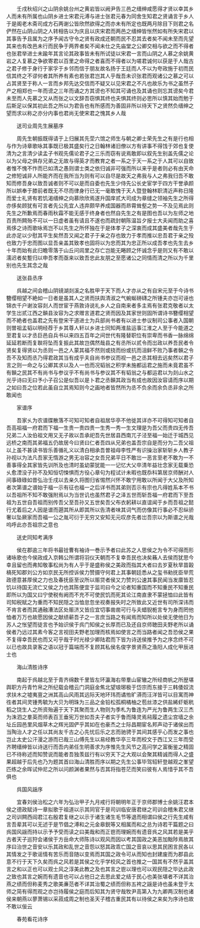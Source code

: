 <!-- { "loadSidebar": true } -->
　　壬戌秋绍兴之山阴余姚台州之黄岩皆以阙尹告三邑之缙绅咸愿得才贤以幸其乡人而未有所属也山阴乡进士宋君元溥与进士张君元春为同舍生知君之贤诵言于乡人于是阁老木斋司成方石两谢公皆欣然欲得之而亦未有所定也既两月除目下则君之名俨然在山阴山阴之人转相告以为庆且以庆宋君而两邑之缙绅皆怅然如有所失宋君以其事告予且属为之序予闻古守令之贤有政成还朝而民不忍其去者矣不闻未至而先望其来也有改邑未行而民争于两界者矣不闻未仕之先庙堂之公卿交相与欲之而不得者也张君举进士未踰年其言论其政事皆未有所试徒以宋君一言而山阴之人慕之余姚黄岩之人复慕之争欲寄君以百里之命得之者喜而不得者以为嗟君诚何以获是于人哉古之君子修于身行于家孚于乡邻而信于朋友故名扬于王廷而人不以为夸政施于初而民信其终之不谬何者其所养有素也若张君岂其人乎哉吾未识张君而观诸公之慕之可以占其贤至于称人一言而乡邦先达交信而不疑又以见宋君之不凡也故乐为书之虽然子产之相郑也一年而谤之三年而诵之方其谤也不知其可诵也及其诵也则忘其谤矣今君未至而人先慕之又从而张之以文辞吾窃惧其终也夫惧其终则必思所以慎其始而勉于后斯足以保其初此吾之所以为君告也有所感而为善固非所以待天下之贤然负缙绅之望而求以称之亦分内事也君尚无使宋君之愧其乡人哉

　　送司业周先生展墓序

　　周先生朝振既得请于上归展其先茔六馆之师生与朝之卿士荣先生之有是行也相与作为诗章歌咏其事既已极其盛矣行之日翰林诸旧僚以方有讲事不得饯于郊也复使清为之言清少读孟子书观先儒论君子之三乐而窃有说焉敢即以叙先生别盖先儒之论以为父母之俱存兄弟之无故与得英才而教育之者一系之于天一系之于人其可以自致者惟不愧不怍而已如清之愚则谓士类之依归诚非可强而所以来乎是者则必有由天命之修短诚非人所能齐而在我所当为则有可以自尽是故天之弗我与人之弗我归吾不敢知而修吾身以致吾诚者则不可以是而自委也先生少侍先公长史宦学于四方干誉承颜所以娯奉于膝前者既无不尽而律身行已无一毫敢愧于天人暨登翰林职清近声称日隆而爱士礼贤有若饥渴缙绅之向慕欣欣焉遂升国庠贰大司成为章缝之领袖先生之所得亦侈矣顾犹有可言者先公先宜人违弃颇早养成国器而昻霄耸壑之势一不及见焉此则先生之所歉焉而春雨秋霜不能无感于终身者也然自先生之有是图也吾以为左师之地百责所闗殆不可以一日虚者虽有请且不遂也而疏封朝陈温旨夕报士大夫闻而助之喜焉侈之诗而歌咏焉岂不以先生之所怀独在于是体孝子之深衷而成其盛美者哉先生于此亦足以少慰其平生矣然吾又闻之君子于亲之存也致力于孝而推以忠吾君于亲之殁也致力于忠而图以显吾亲盖其致孝也固将以为忠而其为忠正所以成吾孝也先生去乡十年而始有此归瞻零落于山丘问闾里之存亡岂能无睠顾之怀诚念乎是则又有不敢以濡迟者矣蹔归以申吾孝而亟来以致吾忠此友朋之至愿诸公之同情而清之所以为千里别也先生其念之哉

　　送张县丞序

　　呉越之间会稽山阴镜湖剡溪之名胜甲于天下而人才亦从之有自宋元至于今诗书簪缨相望不絶如一日者是虽其人之贤而扶舆清淑之气蜿蜒磅礴之所锺夫亦岂可诬也锦衣千户谢汝容剡人而世宦于燕敦诗说礼乡人之自南来者多主焉有张君克敬者以太学生岀贰江西之贑县汝容为之求赠言道君之贤而因及其家世则固所谓诗书簪缨相望而不絶者也盖君之先有登宋干道进士为兵部尚书者有以进士参议制司公事者入国朝则曽祖孟韬以明经荐于乡其尊人轩以乡进士同知两淮盐运事江淮之人至于今能道之至君复以才丞巨邑自兵书以来四五百年之间世代有隆替职位有崇卑而书香一脉绵绵延延若断而复聫将坠而复振此其故岂偶然哉县之有丞所以贰令而岀政以养吾民者令贤矣复得贤以为丞则一邑之人蒙其福不然则或挠而纷或抗而沮鲜不败乃事者贑之令吾不及知而丞乃得君政其当有成乎夫自尚书参议而视一邑之丞其相去远矣然以君子言之则一命之与公卿其求以及人一也而况韬翁之积学未施都运君之施而未竟君虽不有贑之民其不有尚书与参议乎不有尚书与参议其不有韬翁之与都运君以为剡山水之光乎诗曰无曰予小子召公是似吾以是卜君之丞贑其政当有成也故因汝容请而序以期之如曰吾之位若此虽自立其焉知则今之画地者皆然所为丞不负余而余负丞非余之所敢闻也

　　家谱序

　　吾家乆为农谱牒散落不可知可知者自祖居华亭不他徙其详亦不可得知可知者自吾高祖福一府君而下福一生贵一贵四贵一生秀一秀一生文理是为吾父而贵四无传吾兄弟二人汝伯祖文用又无子故以吾承祀吾先世居县西南兀子泾至福一始迁于城西见远桥之南而其弟福五仍故居今曰贤曰仁者吾四从兄弟也盖吾宗自是而分为二吾父祖以上虽不甚读书皆乐善循礼义以清白相承吾曽祖母李性严有识操治家斩斩乡人教子孙视以为法凡吾家无惰游之男无冶容之女吾兄弟平日不敢岀一恶言至老不敢为一不善事得全其家皆先训所及也清时虽幼蒙犹能一一记忆大父卒清年益壮念家无载乗恐乆愈湮没子孙不及知恒切悚惧而方役心章句为程试计未暇也既忝科第居京师酬对人间事碌碌如昔弘治壬戌以去亲久将图归省惕然兴怀不敢宁用敢以所闻于大父及所知者次第谱之谱始于福一示有征也福一之后详书而其弟则否示有宗也凡得姓系本不书以吾祖所不知不敢强附焉以为当世讥也虽然君子之泽五世而斩吾福一府君而下至吾祖为五世自吾祖而别传吾父至吾孙又五世矣吾父布衣躬耕以直谊闻于乡而吾祖之懿行尤着后之人因是谱而遡其所从即其所以告清者味其词气而仿像其行事必不忍纵骄奢以坠厥家而吾福一公之胤可衍于无穷又安知无元叹彦先者岀吾宗以为斯谱之光哉呜呼此亦吾祖宗之意也

　　送史同知考满序

　　侯在郡逾三年将书最铨曹有袖诗一巻示予者曰此苏之人思侯之为令不可得而形诸咏歌也今侯政成入京韩公所谓将羽仪天朝而不复幸吾民也决矣蘓人去侯而犹思今幸且留也而弗知敬事松尚为有人乎于是盛称侯之美政而指其大者曰去岁夏秋旱苗榖槁死知郡刘公方如京民无所控诉侯力赞摄守何君上其事朝廷悉从之玺书勑抚臣举荒政德意甚厚侯之力也及春抚臣至议所以赈贷者侯又力赞刘公速其事民闻当发廪皆忍饥以待国无流亡又侯之力也其陈便宜于监司曰今之论者知重国而不知重民不知重民即所以为国又曰宁使税有阙而不充不可使民饥而死其论江南直隶不蒙拯恤曰此皆有司知税赋之为重而不知民隠之当恤怠忽坐视奏报失时之所致此又近世有司所深讳而不肯言者而其通融漕法区处赈济又皆应宜切事凿凿可行与夫蜡貎栀言专为身而罔他恤者万万也故愿因侯之献绩蕲吾子之一言庶当路之有闻焉而知所以处侯无使他日为苏人之怅望而徒言也予始识侯于呉门知侯之长厚而已及还自京师聴田夫野老所以诵侯者乃远过其素今客之言视田夫野老加理而核焉如使言之而当路者闻之吾恐侯之果不复得幸吾民也而又可乎哉于时光禄少卿陆君而下皆为诗送侯推予为之序念终不可以已也故具录客之语以冠于篇端而不复顾其私侯名俊字景贤燕之渔阳人成化甲辰进士也

　　海山清胜诗序

　　南起于呉越北至于青齐绵数千里皆左环瀛海右带羣山宦辙之所经商帆之所歴堪舆职方丹青竹帛之所纪载会稽云门洞庭金焦北望琅琊极于岱宗而东接于三韩倭奴流求扶木之墟夷亶之洲其高山风雨其远际天地环玮而谲恠旷漭而汪洋皆可以目寓而神徃者其间灵锺秀毓为大贝为明珠为三品之金铅松孤桐橘柚之苞丝漆之供盐絺虾蛎秔稻之饶生人之所资殆遍于天下其聚而生人物则为季札为鲁连为严光为鲁两生汉三杰为洙泗之羣英而师表百王垂宪万世如吾夫子者实于鲁而降灵焉舄履之遗尘宫墙之余址丘园邑里风烟草木之辉光固俨乎其如在也豪杰之士际昌期宦名邦声动于诸侯出而当陶治人才之任以其尚友千古之心先忧后乐之志而驰骋于其间其感乎心而发之事也岂止太史公汗漫之游而已哉三山傅先生以易经教华亭三年而校文于西江又三年而受齐聘缙绅皆以诗送行而吾内弟任生明善求为序惟先生风节之高问学之富衡鉴之精固已不待称述而知赞说而能者吾独羡兹行有以穷天下之大观以会聚其精诚而得人之盛果超越于后先也乃为题其首曰海山清胜而序以期之先生公事毕驾轺轩登越观之峯望匹练之余晖试仲尼之所以问颜渊者果然与否其将指苍茫而笑曰彼有人焉惜乎其不吾俱也

　　呉国风謡序

　　宜春刘侯治松之六年为弘治甲子九月戒行将朝明年正于京师郡博士余姚汪君本侯之德政赋诗一章拟歌于祖道以示其同官于是司训临安唐君继之司训会稽朱君又继之司训闗西阎君江右殷君复继之以示于诸生诸生毛节等退而相谓曰侯之行先生咸有言吾辈其可以无述于是节倡之溥和之元金皋鋭等又相属而和之总为诗若干篇题之曰呉国风謡而持以示予予受而读之曰美哉和而正鬯而理婉而有遗音呉之风其若是美乎古者天子巡狩会诸侯于方岳命大师陈诗以观风而因以考其国政之美恶加黜陟焉故其序曰治世之音安以乐其政和乱世之音怨以怒其政乖亡国之音哀以思其民困言民各以其情发之于歌谣情有苦乐而音随以变焉而其国之政令可从而知也封建废而为郡县此意不行于天下久矣而呉之风若是其侯之化乎学校风之首也推之一国其有不然乎盖其言之和以正也可以观士风之淳美此教之及也其言之鬯以理也可以观民隠之毕达此政之致也其言之婉而有遗音也可以占他日之去思此爱之结于民心也美张堪者不详其治燕之绩而但称麦秀之歌美亷范者不详其治蜀之绩而但称五袴之謡是诗也虽未登于太师之简有得而观之亦岂待履侯之庭而后知其为贤守哉牧尹高第入为九卿两汉制也诸侯来朝燕以蓼萧锡以采菽成周之制也圣天子稽古重民其有以待侯之来矣为序诗也故不敢以佞云

　　春苑看花诗序

